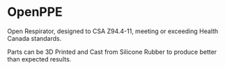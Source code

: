 # OpenPPE
Open Respirator, designed to CSA Z94.4-11, meeting or exceeding Health Canada standards.

Parts can be 3D Printed and Cast from Silicone Rubber to produce better than expected results.
